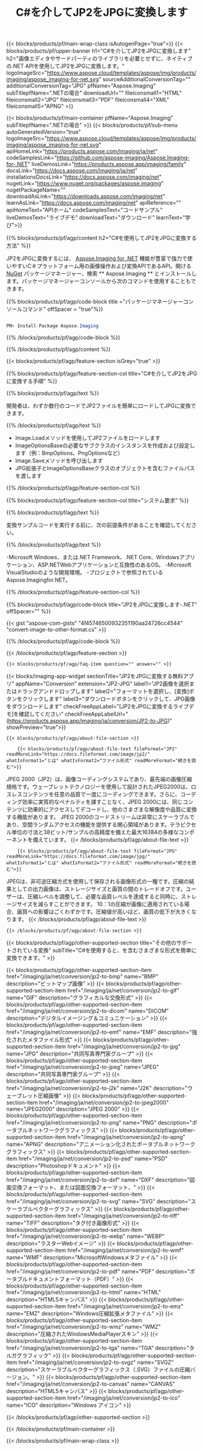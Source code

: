 ﻿---
title: C#を介してJP2をJPGに変換します 
weight: 3920
url: /ja/net/conversion/jp2-to-jpg/ 
lang: ja
langdirlevel: 2
locales: ja,it,zh-hant,ru,de,es,fr,nl,id,lt,pl,pt,vi,tr,ko,zh-hans
description: JP2からJPGへのC＃変換のサンプルコード。 VB.NET、Asp.NET、または任意の.NETベースのアプリケーション内でのバッチJP2ファイルからJPGへの変換にAPIサンプルコードを使用します。
---

{{< blocks/products/pf/main-wrap-class isAutogenPage="true">}}
{{< blocks/products/pf/upper-banner h1="C#を介してJP2をJPGに変換します" h2="画像エディタやサードパーティのライブラリを必要とせずに、ネイティブの.NET APIを使用してJP2をJPGに変換します。" logoImageSrc="https://www.aspose.cloud/templates/aspose/img/products/imaging/aspose_imaging-for-net.svg" sourceAdditionalConversionTag="" additionalConversionTag="JPG" pfName="Aspose.Imaging" subTitlepfName=".NETの場合" downloadUrl="" fileiconsmall1="HTML" fileiconsmall2="JPG" fileiconsmall3="PDF" fileiconsmall4="XML" fileiconsmall5="APNG" >}}


{{< blocks/products/pf/main-container pfName="Aspose.Imaging" subTitlepfName=".NETの場合" >}}
{{< blocks/products/pf/sub-menu autoGeneratedVersion="true" logoImageSrc="https://www.aspose.cloud/templates/aspose/img/products/imaging/aspose_imaging-for-net.svg" apiHomeLink="https://products.aspose.com/imaging/ja/net" codeSamplesLink="https://github.com/aspose-imaging/Aspose.Imaging-for-.NET" liveDemosLink="https://products.aspose.app/imaging/family" docsLink="https://docs.aspose.com/imaging/ja/net" installationsDocsLink="https://docs.aspose.com/imaging/net" nugetLink="https://www.nuget.org/packages/aspose.imaging" nugetPackageName="" downloadAsLink="https://downloads.aspose.com/imaging/net" learnAsLink="https://docs.aspose.com/imaging/net" apiReference="" apiHomeText="APIホーム" codeSamplesText="コードサンプル" liveDemosText="ライブデモ" downloadText="ダウンロード" learnText="学び">}}

{{% blocks/products/pf/agp/content h2="C#を使用してJP2をJPGに変換する方法" %}}

JP2をJPGに変換するには、
[Aspose.Imaging for .NET](https://products.aspose.com/imaging/net) 機能が豊富で強力で使いやすいC＃プラットフォーム用の画像操作および変換APIであるAPI。開ける [NuGet](https://www.nuget.org/packages/aspose.imaging) パッケージマネージャー、検索 ** Aspose.Imaging ** とインストールします。パッケージマネージャーコンソールから次のコマンドを使用することもできます。

{{% blocks/products/pf/agp/code-block title ="パッケージマネージャーコンソールコマンド" offSpacer = "true"%}}

```cs

PM> Install-Package Aspose.Imaging

```

{{% /blocks/products/pf/agp/code-block %}}

{{% /blocks/products/pf/agp/content %}}

{{< blocks/products/pf/agp/feature-section isGrey="true" >}}

{{% blocks/products/pf/agp/feature-section-col title="C#を介してJP2をJPGに変換する手順" %}}

{{% blocks/products/pf/agp/text %}}

開発者は、わずか数行のコードでJP2ファイルを簡単にロードしてJPGに変換できます。

{{% /blocks/products/pf/agp/text %}}

+ Image.Loadメソッドを使用してJP2ファイルをロードします
+ ImageOptionsBaseの必要なサブクラスのインスタンスを作成および設定します（例：BmpOptions、PngOptionsなど）
+ Image.Saveメソッドを呼び出します
+ JPG拡張子とImageOptionsBaseクラスのオブジェクトを含むファイルパスを渡します

{{% /blocks/products/pf/agp/feature-section-col %}}

{{% blocks/products/pf/agp/feature-section-col title="システム要求" %}}

{{% blocks/products/pf/agp/text %}}

変換サンプルコードを実行する前に、次の前提条件があることを確認してください。

{{% /blocks/products/pf/agp/text %}}

-Microsoft Windows、または.NET Framework、.NET Core、Windowsアプリケーション、ASP.NETWebアプリケーションと互換性のあるOS。
-Microsoft VisualStudioのような開発環境。
-プロジェクトで参照されているAspose.Imagingfor.NET。

{{% /blocks/products/pf/agp/feature-section-col %}}

{{% blocks/products/pf/agp/code-block title="JP2をJPGに変換します-.NET" offSpacer="" %}}

{{< gist "aspose-com-gists" "4f45746500932351190aa24726cc4544" "convert-image-to-other-format.cs" >}}

{{% /blocks/products/pf/agp/code-block %}}

{{< /blocks/products/pf/agp/feature-section >}}

    {{< blocks/products/pf/agp/faq-item question="" answer="" >}}

{{< blocks/imaging-app-widget
        sectionTitle="JP2をJPGに変換する無料アプリ"
        appName="Conversion"
        extension="JP2-JPG"
        label1="JP2画像を選択またはドラッグアンドドロップします"
        label2="フォーマットを選択し、[変換]ボタンをクリックします"
        label3="ダウンロードボタンをクリックして、JPG画像をダウンロードします"
        checkFreeAppLabel="[JP2をJPGに変換するライブデモ]を確認してください"
        checkFreeAppLabelUrl="(https://products.aspose.app/imaging/ja/conversion/JP2-to-JPG)"
        showPreview="true">}}

    {{< blocks/products/pf/agp/about-file-section >}}
       
        {{< blocks/products/pf/agp/about-file-text fileFormat="JP2" readMoreLink="https://docs.fileformat.com/image/jp2/" whatIsFormat1="とは" whatIsFormat2="ファイル形式" readMoreFormat="続きを読む">}}
JPEG 2000（JP2）は、画像コーディングシステムであり、最先端の画像圧縮規格です。ウェーブレットテクノロジーを使用して設計されたJPEG2000は、ロスレスコンテンツを任意の品質で一度にコーディングできます。さらに、コーディング効率に実質的なペナルティを課すことなく、JPEG 2000には、同じコンテンツに効果的にアクセスしてデコードし、他のさまざまな解像度や品質に変換する機能があります。 JPEG 2000のコードストリームは非常にスケーラブルであり、空間ランダムアクセスの機能を提供する関心領域があります。テラピクセル単位の寸法と38ビット/サンプルの高精度を備えた最大16384の多様なコンポーネントを備えています。
        {{< /blocks/products/pf/agp/about-file-text >}}

        {{< blocks/products/pf/agp/about-file-text fileFormat="JPG" readMoreLink="https://docs.fileformat.com/image/jpg/" whatIsFormat1="とは" whatIsFormat2="ファイル形式" readMoreFormat="続きを読む">}}
JPEGは、非可逆圧縮方式を使用して保存される画像形式の一種です。圧縮の結果としての出力画像は、ストレージサイズと画質の間のトレードオフです。ユーザーは、圧縮レベルを調整して、必要な品質レベルを達成すると同時に、ストレージサイズを減らすことができます。 10：1の圧縮が画像に適用されている場合、画質への影響はごくわずかです。圧縮値が高いほど、画質の低下が大きくなります。
        {{< /blocks/products/pf/agp/about-file-text >}}

    {{< /blocks/products/pf/agp/about-file-section >}}

<!-- aboutfile Ends -->

{{< blocks/products/pf/agp/other-supported-section title="その他のサポートされている変換" subTitle="C#を使用すると、を含むさまざまな形式を簡単に変換できます。" >}}

{{< blocks/products/pf/agp/other-supported-section-item href="/imaging/ja/net/conversion/jp2-to-bmp" name="BMP" description="ビットマップ画像" >}}
{{< blocks/products/pf/agp/other-supported-section-item href="/imaging/ja/net/conversion/jp2-to-gif" name="GIF" description="グラフィカルな交換形式" >}}
{{< blocks/products/pf/agp/other-supported-section-item href="/imaging/ja/net/conversion/jp2-to-dicom" name="DICOM" description="デジタルイメージング＆コミュニケーション" >}}
{{< blocks/products/pf/agp/other-supported-section-item href="/imaging/ja/net/conversion/jp2-to-emf" name="EMF" description="強化されたメタファイル形式" >}}
{{< blocks/products/pf/agp/other-supported-section-item href="/imaging/ja/net/conversion/jp2-to-jpg" name="JPG" description="共同写真専門家グループ" >}}
{{< blocks/products/pf/agp/other-supported-section-item href="/imaging/ja/net/conversion/jp2-to-jpeg" name="JPEG" description="共同写真専門家グループ" >}}
{{< blocks/products/pf/agp/other-supported-section-item href="/imaging/ja/net/conversion/jp2-to-j2k" name="J2K" description="ウェーブレット圧縮画像" >}}
{{< blocks/products/pf/agp/other-supported-section-item href="/imaging/ja/net/conversion/jp2-to-jpeg2000" name="JPEG2000" description="JPEG 2000" >}}
{{< blocks/products/pf/agp/other-supported-section-item href="/imaging/ja/net/conversion/jp2-to-png" name="PNG" description="ポータブルネットワークグラフィックス" >}}
{{< blocks/products/pf/agp/other-supported-section-item href="/imaging/ja/net/conversion/jp2-to-apng" name="APNG" description="アニメーション化されたポータブルネットワークグラフィックス" >}}
{{< blocks/products/pf/agp/other-supported-section-item href="/imaging/ja/net/conversion/jp2-to-psd" name="PSD" description="Photoshopドキュメント" >}}
{{< blocks/products/pf/agp/other-supported-section-item href="/imaging/ja/net/conversion/jp2-to-dxf" name="DXF" description="図面交換フォーマット、または図面交換フォーマット、" >}}
{{< blocks/products/pf/agp/other-supported-section-item href="/imaging/ja/net/conversion/jp2-to-svg" name="SVG" description="スケーラブルベクターグラフィックス" >}}
{{< blocks/products/pf/agp/other-supported-section-item href="/imaging/ja/net/conversion/jp2-to-tiff" name="TIFF" description="タグ付き画像形式" >}}
{{< blocks/products/pf/agp/other-supported-section-item href="/imaging/ja/net/conversion/jp2-to-webp" name="WEBP" description="ラスターWebイメージ" >}}
{{< blocks/products/pf/agp/other-supported-section-item href="/imaging/ja/net/conversion/jp2-to-wmf" name="WMF" description="MicrosoftWindowsメタファイル" >}}
{{< blocks/products/pf/agp/other-supported-section-item href="/imaging/ja/net/conversion/jp2-to-pdf" name="PDF" description="ポータブルドキュメントフォーマット（PDF）" >}}
{{< blocks/products/pf/agp/other-supported-section-item href="/imaging/ja/net/conversion/jp2-to-html" name="HTML" description="HTML5キャンバス" >}}
{{< blocks/products/pf/agp/other-supported-section-item href="/imaging/ja/net/conversion/jp2-to-emz" name="EMZ" description="Windows圧縮拡張メタファイル" >}}
{{< blocks/products/pf/agp/other-supported-section-item href="/imaging/ja/net/conversion/jp2-to-wmz" name="WMZ" description="圧縮されたWindowsMediaPlayerスキン" >}}
{{< blocks/products/pf/agp/other-supported-section-item href="/imaging/ja/net/conversion/jp2-to-tga" name="TGA" description="タルガグラフィック" >}}
{{< blocks/products/pf/agp/other-supported-section-item href="/imaging/ja/net/conversion/jp2-to-svgz" name="SVGZ" description="スケーラブルベクターグラフィックス（.SVG）ファイルの圧縮バージョン。" >}}
{{< blocks/products/pf/agp/other-supported-section-item href="/imaging/ja/net/conversion/jp2-to-canvas" name="CANVAS" description="HTML5キャンバス" >}}
{{< blocks/products/pf/agp/other-supported-section-item href="/imaging/ja/net/conversion/jp2-to-ico" name="ICO" description="Windows アイコン" >}}

{{< /blocks/products/pf/agp/other-supported-section >}}

{{< /blocks/products/pf/main-container >}}
    
{{< /blocks/products/pf/main-wrap-class >}}
